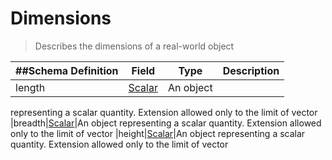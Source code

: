 # Dimensions

> Describes the dimensions of a real-world object

| ##Schema Definition | **Field**                                                  | **Type**  | **Description** |
| ------------------- | ---------------------------------------------------------- | --------- | --------------- |
| length              | [Scalar](/docs/core-specification/schema-reference/scalar) | An object |

representing a scalar quantity. Extension allowed only to the limit of vector
|breadth|[Scalar](/docs/core-specification/schema-reference/scalar)|An object
representing a scalar quantity. Extension allowed only to the limit of vector
|height|[Scalar](/docs/core-specification/schema-reference/scalar)|An object
representing a scalar quantity. Extension allowed only to the limit of vector
